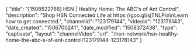 {
    "title": "[1508522766] HSN | Healthy Home: The ABC's of Ant Control",
    "description": "Shop HSN Connected Life at https:\/\/goo.gl\/sjTNLP\n\nLearn how to get connected.",
    "channelid": "123179144",
    "videoid": "123178143",
    "date_created": "1506700241",
    "date_modified": "1508372438",
    "type": "captivate",
    "layout": "channelVideo",
    "url": "\/hsn-network\/hsn-healthy-home-the-abc-s-of-ant-control\/123179144-123178143"
}
